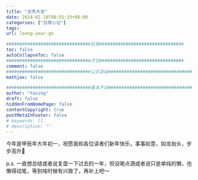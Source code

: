 ```yaml
---
title: "龙年大吉"
date: 2024-02-10T08:55:33+08:00
categories: ["日常小记"]
tags: 
url: loong-year-go

################################目录################################
toc: false
autoCollapseToc: false
################################评论################################
comment: false
################################公式渲染################################
mathjax: false

################################基本不动################################
author: "Yaxing"
draft: false
hiddenFromHomePage: false
contentCopyright: true
postMetaInFooter: false
# keywords: []
# description: ""
---
```


今年是甲辰年大年初一，祝愿我和各位读者们新年快乐，事事如意，如龙抬头，步步高升🎉

p.s. 一直想总结或者说复盘一下过去的一年，但没喝点酒或者说只是单纯的懒，也懒得动笔，等到啥时候有兴致了，再补上吧～
